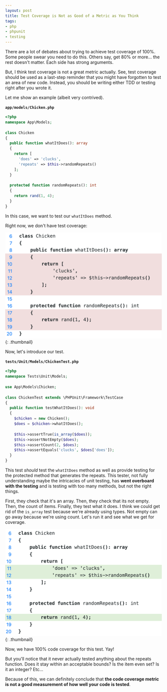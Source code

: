 ```yaml
---
layout: post
title: Test Coverage is Not as Good of a Metric as You Think
tags:
- php
- phpunit
- testing
---
```

There are a lot of debates about trying to achieve test coverage of 100%. Some people swear you need to do this. Others say, get 80% or more... the rest doesn't matter.  Each side has strong arguments.

But, I think test coverage is not a great metric actually.  See, test coverage should be used as a last-step reminder that you might have forgotten to test an area of new code.  Instead, you should be writing either TDD or testing right after you wrote it.

Let me show an example (albeit very contrived).

**`app/models/Chicken.php`**  
```php
<?php
namespace App\Models;

class Chicken
{
  public function whatItDoes(): array
  {
    return [
      'does' => 'clucks',
      'repeats' => $this->randomRepeats()
    ];
  }

  protected function randomRepeats(): int
  {
    return rand(1, 4);
  }
}
```

In this case, we want to test our `whatItDoes` method.

Right now, we don't have test coverage:

[![No Coverage](/uploads/2019/code-coverage-1.png)](/uploads/2019/code-coverage-1){: .thumbnail}

Now, let's introduce our test.

**`tests/Unit/Models/ChickenTest.php`**  
```php
<?php
namespace Tests\Unit\Models;

use App\Models\Chicken;

class ChickenTest extends \PHPUnit\Framework\TestCase
{
  public function testWhatItDoes(): void
  {
    $chicken = new Chicken();
    $does = $chicken->whatItDoes();

    $this->assertTrue(is_array($does));
    $this->assertNotEmpty($does);
    $this->assertCount(2, $does);
    $this->assertEquals('clucks', $does['does']);
  }
}
```

This test _should_ test the `whatItDoes` method as well as provide testing for the protected method that generates the repeats.  This tester, not fully understanding maybe the intricacies of unit testing, has **went overboard with the testing** and is testing with too many methods, but not the right things.

First, they check that it's an array.  Then, they check that its not empty.  Then, the count of items. Finally, they test what it does.  I think we could get rid of the `is_array` test because we're already using types.  Not empty can go away because we're using count.  Let's run it and see what we get for coverage.

[![100% Coverage](/uploads/2019/code-coverage-2.png)](/uploads/2019/code-coverage-2){: .thumbnail}

Now, we have 100% code coverage for this test. Yay!

But you'll notice that it never actually tested anything about the repeats function. Does it stay within an acceptable bounds? Is the item even set? Is it an integer? Etc...

Because of this, we can definitely conclude that **the code coverage metric is not a good measurement of how well your code is tested**.